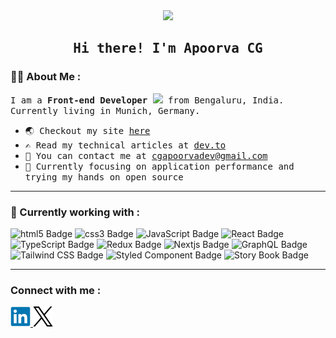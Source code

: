 <div id="header" align="center">
 <img src="https://user-images.githubusercontent.com/38747166/200209718-1c9afc1c-0f5c-4b18-badd-731ba1437c1b.gif" width="200"/>
</div>

<h2 align="center"><samp>Hi there! I'm Apoorva CG</samp></h2>

### :woman_technologist: About Me :
 
 <samp>I am a **Front-end Developer** <img src="https://media.giphy.com/media/WUlplcMpOCEmTGBtBW/giphy.gif" width="30"> from Bengaluru, India. Currently living in Munich, Germany.</samp>
 

   - <samp>:earth_asia: Checkout my site <a href='https://apoorvacg.vercel.app/'>here</a>
   - <samp>:writing_hand: Read my technical articles at <a href='https://dev.to/apoorvacg'>dev.to</a></samp>
   - <samp>:email: You can contact me at cgapoorvadev@gmail.com</samp>
   - <samp>:eyes: Currently focusing on application performance and trying my hands on open source</samp>

---

### :pancakes: Currently working with :

<div id="badges">
    <img src="https://img.shields.io/badge/HTML5-red?style=for-the-badge&logo=html5&logoColor=white" alt="html5 Badge"/>
    <img src="https://img.shields.io/badge/CSS3-informational?style=for-the-badge&logo=css3&logoColor=white" alt="css3 Badge"/>
    <img src="https://img.shields.io/badge/JavaScript-yellow?style=for-the-badge&logo=javascript&logoColor=white" alt="JavaScript Badge"/>
    <img src="https://img.shields.io/badge/React-61dafb?style=for-the-badge&logo=react&logoColor=black" alt="React Badge"/>
    <img src="https://img.shields.io/badge/TypeScript-3178c6?style=for-the-badge&logo=typescript&logoColor=white" alt="TypeScript Badge"/>
    <img src="https://img.shields.io/badge/Redux-764abc?style=for-the-badge&logo=redux&logoColor=white" alt="Redux Badge"/>
    <img src="https://img.shields.io/badge/Next.js-111111?style=for-the-badge&logo=nextdotjs&logoColor=white" alt="Nextjs Badge"/>
    <img src="https://img.shields.io/badge/GraphQL-e10098?style=for-the-badge&logo=graphql&logoColor=white" alt="GraphQL Badge"/>
    <img src="https://img.shields.io/badge/TailwindCSS-0ea5e9?style=for-the-badge&logo=tailwindcss&logoColor=white" alt="Tailwind CSS Badge"/>
    <img src="https://img.shields.io/badge/Styled Component-pink?style=for-the-badge&logo=styledcomponents&logoColor=black" alt="Styled Component Badge"/>
    <img src="https://img.shields.io/badge/StoryBook-ff4785?style=for-the-badge&logo=storybook&logoColor=white" alt="Story Book Badge"/>
</div>

---

### Connect with me :


<div id="badges">
  <a href="https://www.linkedin.com/in/apoorvacg">
    <!---  
      https://unpkg.com/simple-icons@v7/icons/linkedin.svg
      https://unpkg.com/simple-icons@v7/icons/twitter.svg 
    --->
     <img height="32" width="32" src="https://github.com/devicons/devicon/blob/master/icons/linkedin/linkedin-original.svg" />
  </a>
  <a href="https://twitter.com/ApoorvaCg">
    <img height="32" width="32"  src="https://github.com/devicons/devicon/blob/master/icons/twitter/twitter-original.svg" />
  </a>
</div>


<!--- <div id="header" align="center">
  <img src="https://media.giphy.com/media/M9gbBd9nbDrOTu1Mqx/giphy.gif" width="100"/>
</div>
  <a href="https://dev.to/apoorvacg">
    <img height="32" width="32" src="https://unpkg.com/simple-icons@v7/icons/devdotto.svg" />
  </a>
--->

<!--- https://rishavanand.github.io/static/images/greetings.gif  --->



 <!--- ![Github stats](https://github-readme-stats.vercel.app/api?username=ApoorvaCG) --->
